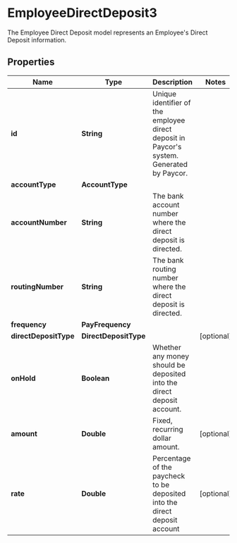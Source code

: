 

# EmployeeDirectDeposit3

The Employee Direct Deposit model represents an Employee's Direct Deposit information.

## Properties

| Name | Type | Description | Notes |
|------------ | ------------- | ------------- | -------------|
|**id** | **String** | Unique identifier of the employee direct deposit in Paycor&#39;s system. Generated by Paycor.              |  |
|**accountType** | **AccountType** |  |  |
|**accountNumber** | **String** | The bank account number where the direct deposit is directed.              |  |
|**routingNumber** | **String** | The bank routing number where the direct deposit is directed.               |  |
|**frequency** | **PayFrequency** |  |  |
|**directDepositType** | **DirectDepositType** |  |  [optional] |
|**onHold** | **Boolean** | Whether any money should be deposited into the direct deposit account. |  |
|**amount** | **Double** | Fixed, recurring dollar amount.              |  [optional] |
|**rate** | **Double** | Percentage of the paycheck to be deposited into the direct deposit account              |  [optional] |



